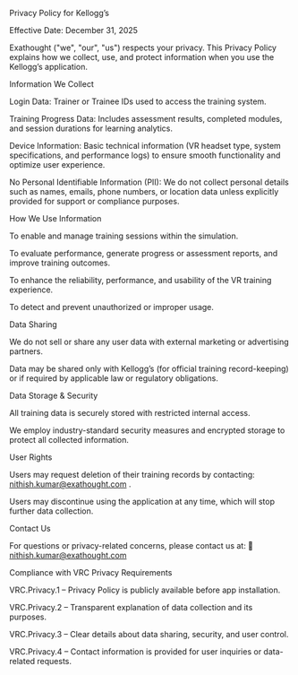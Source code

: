 Privacy Policy for Kellogg’s

Effective Date: December 31, 2025

Exathought ("we", "our", "us") respects your privacy. This Privacy Policy explains how we collect, use, and protect information when you use the Kellogg’s application.

Information We Collect

Login Data: Trainer or Trainee IDs used to access the training system.

Training Progress Data: Includes assessment results, completed modules, and session durations for learning analytics.

Device Information: Basic technical information (VR headset type, system specifications, and performance logs) to ensure smooth functionality and optimize user experience.

No Personal Identifiable Information (PII): We do not collect personal details such as names, emails, phone numbers, or location data unless explicitly provided for support or compliance purposes.

How We Use Information

To enable and manage training sessions within the simulation.

To evaluate performance, generate progress or assessment reports, and improve training outcomes.

To enhance the reliability, performance, and usability of the VR training experience.

To detect and prevent unauthorized or improper usage.

Data Sharing

We do not sell or share any user data with external marketing or advertising partners.

Data may be shared only with Kellogg’s (for official training record-keeping) or if required by applicable law or regulatory obligations.

Data Storage & Security

All training data is securely stored with restricted internal access.

We employ industry-standard security measures and encrypted storage to protect all collected information.

User Rights

Users may request deletion of their training records by contacting: nithish.kumar@exathought.com
.

Users may discontinue using the application at any time, which will stop further data collection.

Contact Us

For questions or privacy-related concerns, please contact us at:
📧 nithish.kumar@exathought.com

Compliance with VRC Privacy Requirements

VRC.Privacy.1 – Privacy Policy is publicly available before app installation.

VRC.Privacy.2 – Transparent explanation of data collection and its purposes.

VRC.Privacy.3 – Clear details about data sharing, security, and user control.

VRC.Privacy.4 – Contact information is provided for user inquiries or data-related requests.
